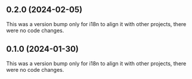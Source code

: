 ## 0.2.0 (2024-02-05)

This was a version bump only for i18n to align it with other projects, there were no code changes.

## 0.1.0 (2024-01-30)

This was a version bump only for i18n to align it with other projects, there were no code changes.
